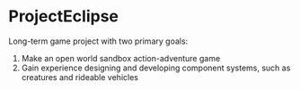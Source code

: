 # ProjectEclipse
Long-term game project with two primary goals:
  1. Make an open world sandbox action-adventure game
  2. Gain experience designing and developing component systems, such as creatures and rideable vehicles
